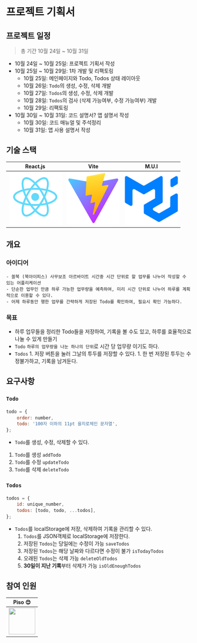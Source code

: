 # 프로젝트 기획서

## 프로젝트 일정

> 총 기간 10월 24일 ~ 10월 31일

-   10월 24일 ~ 10월 25일: 프로젝트 기획서 작성
-   10월 25일 ~ 10월 29일: 1차 개발 및 리팩토링
    -   10월 25일: 메인페이지와 Todo, Todos 상태 레이아웃
    -   10월 26일: `Todo`의 생성, 수정, 삭제 개발
    -   10월 27일: `Todos`의 생성, 수정, 삭제 개발
    -   10월 28일: `Todos`의 검사 (삭제 가능여부, 수정 가능여부) 개발
    -   10월 29일: 리팩토링
-   10월 30일 ~ 10월 31일: 코드 설명서? 앱 설명서 작성
    -   10월 30일: 코드 매뉴얼 및 주석정리
    -   10월 31일: 앱 사용 설명서 작성

## 기술 스택

| React.js                          | Vite                            | M.U.I                           |
| --------------------------------- | ------------------------------- | ------------------------------- |
| ![React](./assets/react-logo.svg) | ![Vite](./assets/vite-logo.svg) | ![M.U.I](./assets/mui-logo.svg) |

<!-- | 적응형 웹 디자인 Adapative Web Design                                          |
| ------------------------------------------------- |
| ![적응형 웹 디자인](./assets/adaptive-mobile.svg) | -->

## 개요

### 아이디어

    - 쏠북 (북아이피스) 사무보조 아르바이트 시간중 시간 단위로 할 업무를 나누어 작성할 수 있는 어플리케이션
    - 단순한 업무인 만큼 하루 가능한 업무량을 예측하여, 미리 시간 단위로 나누어 하루를 계획적으로 이용할 수 있다.
    - 어제 하루동안 행한 업무를 간략하게 저장된 Todo를 확인하여, 필요시 확인 가능하다.

### 목표

-   하루 업무들을 정리한 Todo들을 저장하여, 기록을 볼 수도 있고, 하루를 효율적으로 나눌 수 있게 만들기
-   `Todo` `하루의 업무량을 나눈 하나의 단위`로 시간 당 업무량 이기도 하다.
-   `Todos` 1. 저장 버튼을 눌러 그날의 투두를 저장할 수 있다. 1. 한 번 저장된 투두는 수정불가하고, 기록을 남겨둔다.

## 요구사항

### `Todo`

```js
todo = {
    order: number,
    todo: '100자 이하의 11pt 을지로체인 문자열',
};
```

-   `Todo`를 생성, 수정, 삭제할 수 있다.

1.  `Todo`를 생성 `addTodo`
2.  `Todo`를 수정 `updateTodo`
3.  `Todo`를 삭제 `deleteTodo`

### `Todos`

```js
todos = {
    id: unique_number,
    todos: [todo, todo, ...todos],
};
```

-   `Todos`를 localStorage에 저장, 삭제하여 기록을 관리할 수 있다.
    1.  `Todos`를 JSON객체로 localStorage에 저장한다.
    2.  저장된 `Todos`는 당일에는 수정이 가능 `saveTodos`
    3.  저장된 `Todos`는 해당 날짜와 다르다면 수정이 불가 `isTodayTodos`
    4.  오래된 `Todos`는 삭제 가능 `deleteOldTodos`
    5.  **30일이 지난 기록**부터 삭제가 가능 `isOldEnoughTodos`

## 참여 인원

| Piso :blush:                                                                        |
| ----------------------------------------------------------------------------------- |
| <img src="https://avatars.githubusercontent.com/Pisodev77" width="72" height="72"/> |
